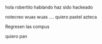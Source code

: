 hola
robertito hablando
haz sido hackeado

notecreo wuas wuas
.... quiero pastel azteca

Regresen las compus

quiero pan
